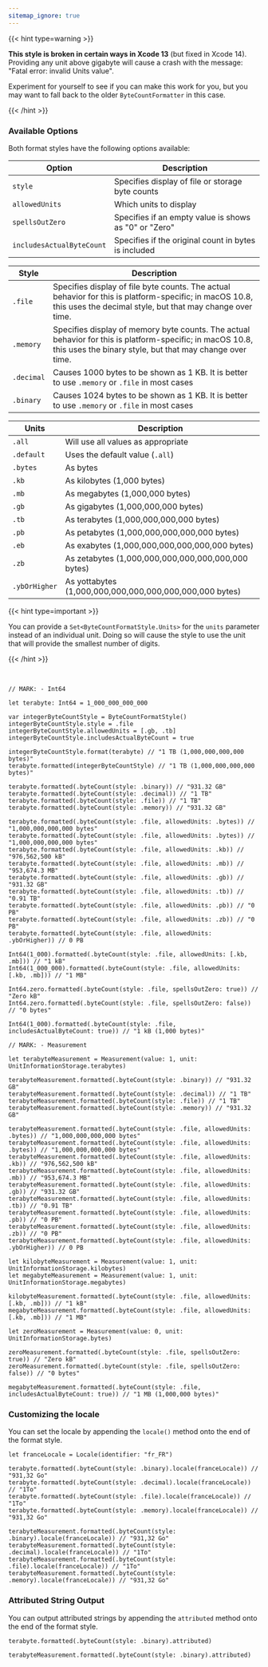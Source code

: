 ```yaml
---
sitemap_ignore: true
---
```


{{< hint type=warning >}}

**This style is broken in certain ways in Xcode 13** (but fixed in Xcode 14). Providing any unit above gigabyte will cause a crash with the message: "Fatal error: invalid Units value".

Experiment for yourself to see if you can make this work for you, but you may want to fall back to the older `ByteCountFormatter` in this case.

{{< /hint >}}

### Available Options

Both format styles have the following options available:

| Option                    | Description                                           |
| ------------------------- | ----------------------------------------------------- |
| `style`                   | Specifies display of file or storage byte counts      |
| `allowedUnits`            | Which units to display                                |
| `spellsOutZero`           | Specifies if an empty value is shows as "0" or "Zero" |
| `includesActualByteCount` | Specifies if the original count in bytes is included  |

| Style      | Description                                                                                                                                                           |
| ---------- | --------------------------------------------------------------------------------------------------------------------------------------------------------------------- |
| `.file`    | Specifies display of file byte counts. The actual behavior for this is platform-specific; in macOS 10.8, this uses the decimal style, but that may change over time.  |
| `.memory`  | Specifies display of memory byte counts. The actual behavior for this is platform-specific; in macOS 10.8, this uses the binary style, but that may change over time. |
| `.decimal` | Causes 1000 bytes to be shown as 1 KB. It is better to use `.memory` or `.file` in most cases                                                                         |
| `.binary`  | Causes 1024 bytes to be shown as 1 KB. It is better to use `.memory` or `.file` in most cases                                                                         |

| Units         | Description                                             |
| ------------- | ------------------------------------------------------- |
| `.all`        | Will use all values as appropriate                      |
| `.default`    | Uses the default value (`.all`)                         |
| `.bytes`      | As bytes                                                |
| `.kb`         | As kilobytes (1,000 bytes)                              |
| `.mb`         | As megabytes (1,000,000 bytes)                          |
| `.gb`         | As gigabytes (1,000,000,000 bytes)                      |
| `.tb`         | As terabytes (1,000,000,000,000 bytes)                  |
| `.pb`         | As petabytes (1,000,000,000,000,000 bytes)              |
| `.eb`         | As exabytes (1,000,000,000,000,000,000 bytes)           |
| `.zb`         | As zetabytes (1,000,000,000,000,000,000,000 bytes)      |
| `.ybOrHigher` | As yottabytes (1,000,000,000,000,000,000,000,000 bytes) |

{{< hint type=important >}}

You can provide a `Set<ByteCountFormatStyle.Units>` for the `units` parameter instead of an individual unit. Doing so will cause the style to use the unit that will provide the smallest number of digits.

{{< /hint >}}

<p>&nbsp;</p>

<pre class="splash"><code><span class="comment token">// MARK: - Int64</span>

<span class="keyword token">let</span> terabyte: <span class="type token">Int64</span> = <span class="number token">1_000_000_000_000</span>

<span class="keyword token">var</span> integerByteCountStyle = <span class="type token">ByteCountFormatStyle</span>()
integerByteCountStyle.<span class="property token">style</span> = .<span class="dotAccess token">file</span>
integerByteCountStyle.<span class="property token">allowedUnits</span> = [.<span class="dotAccess token">gb</span>, .<span class="dotAccess token">tb</span>]
integerByteCountStyle.<span class="property token">includesActualByteCount</span> = <span class="keyword token">true</span>

integerByteCountStyle.<span class="call token">format</span>(terabyte) <span class="comment token">// "1 TB (1,000,000,000,000 bytes)"</span>
terabyte.<span class="call token">formatted</span>(integerByteCountStyle) <span class="comment token">// "1 TB (1,000,000,000,000 bytes)"</span>

terabyte.<span class="call token">formatted</span>(.<span class="call token">byteCount</span>(style: .<span class="dotAccess token">binary</span>)) <span class="comment token">// "931.32 GB"</span>
terabyte.<span class="call token">formatted</span>(.<span class="call token">byteCount</span>(style: .<span class="dotAccess token">decimal</span>)) <span class="comment token">// "1 TB"</span>
terabyte.<span class="call token">formatted</span>(.<span class="call token">byteCount</span>(style: .<span class="dotAccess token">file</span>)) <span class="comment token">// "1 TB"</span>
terabyte.<span class="call token">formatted</span>(.<span class="call token">byteCount</span>(style: .<span class="dotAccess token">memory</span>)) <span class="comment token">// "931.32 GB"</span>

terabyte.<span class="call token">formatted</span>(.<span class="call token">byteCount</span>(style: .<span class="dotAccess token">file</span>, allowedUnits: .<span class="dotAccess token">bytes</span>)) <span class="comment token">// "1,000,000,000,000 bytes"</span>
terabyte.<span class="call token">formatted</span>(.<span class="call token">byteCount</span>(style: .<span class="dotAccess token">file</span>, allowedUnits: .<span class="dotAccess token">bytes</span>)) <span class="comment token">// "1,000,000,000,000 bytes"</span>
terabyte.<span class="call token">formatted</span>(.<span class="call token">byteCount</span>(style: .<span class="dotAccess token">file</span>, allowedUnits: .<span class="dotAccess token">kb</span>)) <span class="comment token">// "976,562,500 kB"</span>
terabyte.<span class="call token">formatted</span>(.<span class="call token">byteCount</span>(style: .<span class="dotAccess token">file</span>, allowedUnits: .<span class="dotAccess token">mb</span>)) <span class="comment token">// "953,674.3 MB"</span>
terabyte.<span class="call token">formatted</span>(.<span class="call token">byteCount</span>(style: .<span class="dotAccess token">file</span>, allowedUnits: .<span class="dotAccess token">gb</span>)) <span class="comment token">// "931.32 GB"</span>
terabyte.<span class="call token">formatted</span>(.<span class="call token">byteCount</span>(style: .<span class="dotAccess token">file</span>, allowedUnits: .<span class="dotAccess token">tb</span>)) <span class="comment token">// "0.91 TB"</span>
terabyte.<span class="call token">formatted</span>(.<span class="call token">byteCount</span>(style: .<span class="dotAccess token">file</span>, allowedUnits: .<span class="dotAccess token">pb</span>)) <span class="comment token">// "0 PB"</span>
terabyte.<span class="call token">formatted</span>(.<span class="call token">byteCount</span>(style: .<span class="dotAccess token">file</span>, allowedUnits: .<span class="dotAccess token">zb</span>)) <span class="comment token">// "0 PB"</span>
terabyte.<span class="call token">formatted</span>(.<span class="call token">byteCount</span>(style: .<span class="dotAccess token">file</span>, allowedUnits: .<span class="dotAccess token">ybOrHigher</span>)) <span class="comment token">// 0 PB</span>

<span class="type token">Int64</span>(<span class="number token">1_000</span>).<span class="call token">formatted</span>(.<span class="call token">byteCount</span>(style: .<span class="dotAccess token">file</span>, allowedUnits: [.<span class="dotAccess token">kb</span>, .<span class="dotAccess token">mb</span>])) <span class="comment token">// "1 kB"</span>
<span class="type token">Int64</span>(<span class="number token">1_000_000</span>).<span class="call token">formatted</span>(.<span class="call token">byteCount</span>(style: .<span class="dotAccess token">file</span>, allowedUnits: [.<span class="dotAccess token">kb</span>, .<span class="dotAccess token">mb</span>])) <span class="comment token">// "1 MB"</span>

<span class="type token">Int64</span>.<span class="property token">zero</span>.<span class="call token">formatted</span>(.<span class="call token">byteCount</span>(style: .<span class="dotAccess token">file</span>, spellsOutZero: <span class="keyword token">true</span>)) <span class="comment token">// "Zero kB"</span>
<span class="type token">Int64</span>.<span class="property token">zero</span>.<span class="call token">formatted</span>(.<span class="call token">byteCount</span>(style: .<span class="dotAccess token">file</span>, spellsOutZero: <span class="keyword token">false</span>)) <span class="comment token">// "0 bytes"</span>

<span class="type token">Int64</span>(<span class="number token">1_000</span>).<span class="call token">formatted</span>(.<span class="call token">byteCount</span>(style: .<span class="dotAccess token">file</span>, includesActualByteCount: <span class="keyword token">true</span>)) <span class="comment token">// "1 kB (1,000 bytes)"

// MARK: - Measurement</span>

<span class="keyword token">let</span> terabyteMeasurement = <span class="type token">Measurement</span>(value: <span class="number token">1</span>, unit: <span class="type token">UnitInformationStorage</span>.<span class="property token">terabytes</span>)

terabyteMeasurement.<span class="call token">formatted</span>(.<span class="call token">byteCount</span>(style: .<span class="dotAccess token">binary</span>)) <span class="comment token">// "931.32 GB"</span>
terabyteMeasurement.<span class="call token">formatted</span>(.<span class="call token">byteCount</span>(style: .<span class="dotAccess token">decimal</span>)) <span class="comment token">// "1 TB"</span>
terabyteMeasurement.<span class="call token">formatted</span>(.<span class="call token">byteCount</span>(style: .<span class="dotAccess token">file</span>)) <span class="comment token">// "1 TB"</span>
terabyteMeasurement.<span class="call token">formatted</span>(.<span class="call token">byteCount</span>(style: .<span class="dotAccess token">memory</span>)) <span class="comment token">// "931.32 GB"</span>

terabyteMeasurement.<span class="call token">formatted</span>(.<span class="call token">byteCount</span>(style: .<span class="dotAccess token">file</span>, allowedUnits: .<span class="dotAccess token">bytes</span>)) <span class="comment token">// "1,000,000,000,000 bytes"</span>
terabyteMeasurement.<span class="call token">formatted</span>(.<span class="call token">byteCount</span>(style: .<span class="dotAccess token">file</span>, allowedUnits: .<span class="dotAccess token">bytes</span>)) <span class="comment token">// "1,000,000,000,000 bytes"</span>
terabyteMeasurement.<span class="call token">formatted</span>(.<span class="call token">byteCount</span>(style: .<span class="dotAccess token">file</span>, allowedUnits: .<span class="dotAccess token">kb</span>)) <span class="comment token">// "976,562,500 kB"</span>
terabyteMeasurement.<span class="call token">formatted</span>(.<span class="call token">byteCount</span>(style: .<span class="dotAccess token">file</span>, allowedUnits: .<span class="dotAccess token">mb</span>)) <span class="comment token">// "953,674.3 MB"</span>
terabyteMeasurement.<span class="call token">formatted</span>(.<span class="call token">byteCount</span>(style: .<span class="dotAccess token">file</span>, allowedUnits: .<span class="dotAccess token">gb</span>)) <span class="comment token">// "931.32 GB"</span>
terabyteMeasurement.<span class="call token">formatted</span>(.<span class="call token">byteCount</span>(style: .<span class="dotAccess token">file</span>, allowedUnits: .<span class="dotAccess token">tb</span>)) <span class="comment token">// "0.91 TB"</span>
terabyteMeasurement.<span class="call token">formatted</span>(.<span class="call token">byteCount</span>(style: .<span class="dotAccess token">file</span>, allowedUnits: .<span class="dotAccess token">pb</span>)) <span class="comment token">// "0 PB"</span>
terabyteMeasurement.<span class="call token">formatted</span>(.<span class="call token">byteCount</span>(style: .<span class="dotAccess token">file</span>, allowedUnits: .<span class="dotAccess token">zb</span>)) <span class="comment token">// "0 PB"</span>
terabyteMeasurement.<span class="call token">formatted</span>(.<span class="call token">byteCount</span>(style: .<span class="dotAccess token">file</span>, allowedUnits: .<span class="dotAccess token">ybOrHigher</span>)) <span class="comment token">// 0 PB</span>

<span class="keyword token">let</span> kilobyteMeasurement = <span class="type token">Measurement</span>(value: <span class="number token">1</span>, unit: <span class="type token">UnitInformationStorage</span>.<span class="property token">kilobytes</span>)
<span class="keyword token">let</span> megabyteMeasurement = <span class="type token">Measurement</span>(value: <span class="number token">1</span>, unit: <span class="type token">UnitInformationStorage</span>.<span class="property token">megabytes</span>)

kilobyteMeasurement.<span class="call token">formatted</span>(.<span class="call token">byteCount</span>(style: .<span class="dotAccess token">file</span>, allowedUnits: [.<span class="dotAccess token">kb</span>, .<span class="dotAccess token">mb</span>])) <span class="comment token">// "1 kB"</span>
megabyteMeasurement.<span class="call token">formatted</span>(.<span class="call token">byteCount</span>(style: .<span class="dotAccess token">file</span>, allowedUnits: [.<span class="dotAccess token">kb</span>, .<span class="dotAccess token">mb</span>])) <span class="comment token">// "1 MB"</span>

<span class="keyword token">let</span> zeroMeasurement = <span class="type token">Measurement</span>(value: <span class="number token">0</span>, unit: <span class="type token">UnitInformationStorage</span>.<span class="property token">bytes</span>)

zeroMeasurement.<span class="call token">formatted</span>(.<span class="call token">byteCount</span>(style: .<span class="dotAccess token">file</span>, spellsOutZero: <span class="keyword token">true</span>)) <span class="comment token">// "Zero kB"</span>
zeroMeasurement.<span class="call token">formatted</span>(.<span class="call token">byteCount</span>(style: .<span class="dotAccess token">file</span>, spellsOutZero: <span class="keyword token">false</span>)) <span class="comment token">// "0 bytes"</span>

megabyteMeasurement.<span class="call token">formatted</span>(.<span class="call token">byteCount</span>(style: .<span class="dotAccess token">file</span>, includesActualByteCount: <span class="keyword token">true</span>)) <span class="comment token">// "1 MB (1,000,000 bytes)"</span></code></pre>

### Customizing the locale

You can set the locale by appending the `locale()` method onto the end of the format style.

<pre class="splash"><code><span class="keyword token">let</span> franceLocale = <span class="type token">Locale</span>(identifier: <span class="string token">"fr_FR"</span>)

terabyte.<span class="call token">formatted</span>(.<span class="call token">byteCount</span>(style: .<span class="dotAccess token">binary</span>).<span class="call token">locale</span>(franceLocale)) <span class="comment token">// "931,32 Go"</span>
terabyte.<span class="call token">formatted</span>(.<span class="call token">byteCount</span>(style: .<span class="dotAccess token">decimal</span>).<span class="call token">locale</span>(franceLocale)) <span class="comment token">// "1To"</span>
terabyte.<span class="call token">formatted</span>(.<span class="call token">byteCount</span>(style: .<span class="dotAccess token">file</span>).<span class="call token">locale</span>(franceLocale)) <span class="comment token">// "1To"</span>
terabyte.<span class="call token">formatted</span>(.<span class="call token">byteCount</span>(style: .<span class="dotAccess token">memory</span>).<span class="call token">locale</span>(franceLocale)) <span class="comment token">// "931,32 Go"</span>

terabyteMeasurement.<span class="call token">formatted</span>(.<span class="call token">byteCount</span>(style: .<span class="dotAccess token">binary</span>).<span class="call token">locale</span>(franceLocale)) <span class="comment token">// "931,32 Go"</span>
terabyteMeasurement.<span class="call token">formatted</span>(.<span class="call token">byteCount</span>(style: .<span class="dotAccess token">decimal</span>).<span class="call token">locale</span>(franceLocale)) <span class="comment token">// "1To"</span>
terabyteMeasurement.<span class="call token">formatted</span>(.<span class="call token">byteCount</span>(style: .<span class="dotAccess token">file</span>).<span class="call token">locale</span>(franceLocale)) <span class="comment token">// "1To"</span>
terabyteMeasurement.<span class="call token">formatted</span>(.<span class="call token">byteCount</span>(style: .<span class="dotAccess token">memory</span>).<span class="call token">locale</span>(franceLocale)) <span class="comment token">// "931,32 Go"</span></code></pre>

<h3>Attributed String Output</h3>

You can output attributed strings by appending the `attributed` method onto the end of the format style.

<pre class="splash"><code>terabyte.<span class="call token">formatted</span>(.<span class="call token">byteCount</span>(style: .<span class="dotAccess token">binary</span>).<span class="property token">attributed</span>)

terabyteMeasurement.<span class="call token">formatted</span>(.<span class="call token">byteCount</span>(style: .<span class="dotAccess token">binary</span>).<span class="property token">attributed</span>)</code></pre>
